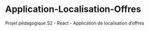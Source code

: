 # Application-Localisation-Offres
Projet pédagogique S2 - React - Application de localisation d’offres
